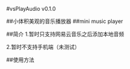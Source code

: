 #vsPlayAudio v0.1.0

##小体积美观的音乐播放器
##mini music player

##简介
1.暂时只支持网易云音乐之后添加本地音频

2.暂时不支持手机端（未测试）

##使用方法
